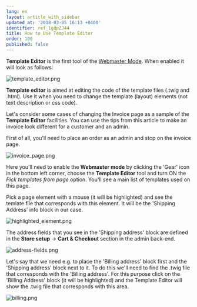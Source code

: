 ```yaml
---
lang: en
layout: article_with_sidebar
updated_at: '2018-03-05 16:13 +0400'
identifier: ref_1gdpZJ44
title: How to Use Template Editor
order: 100
published: false
---
```

**Template Editor** is the first tool of the [Webmaster Mode](https://devs.x-cart.com/webinars_and_video_tutorials/using_webmaster_mode_in_x-cart_5.html "How to Use Template Editor"). When enabled it will look as follows:

![template_editor.png]({{site.baseurl}}/attachments/ref_1gdpZJ44/template_editor.png)

**Template editor** is aimed at editing the code of the template files (.twig and .html). Use it when you need to change the template (layout) elements (not text description or css code).

Let's consider some cases of changing the Invoice page as a sample of the **Template Editor** facilities. You can use the tips from this article to make an invoice look different for a customer and an admin.

First of all, you'll need to place an order as an admin and stop on the invoice page. 
 
![invoice_page.png]({{site.baseurl}}/attachments/ref_1gdpZJ44/invoice_page.png)

Here you'll need to enable the **Webmaster mode** by clicking the 'Gear' icon in the bottom left corner, choose the **Template Editor** tool and turn ON the _Pick templates from page_ option. You'll see a main list of templates used on this page.

Pick a page element with a mouse (it will be highlighted) and see the temlate file that corresponds with this element. It will be the 'Shipping Address' info block in our case.

![highlighted_element.png]({{site.baseurl}}/attachments/ref_1gdpZJ44/highlighted_element.png)

The address fields that you see in the 'Shipping address' block are defined in the **Store setup** -> **Cart & Checkout** section in the admin back-end. 

![address-fields.png]({{site.baseurl}}/attachments/ref_1gdpZJ44/address-fields.png)

Let's say that we need e.g. to place the 'Billing address' block first and the 'Shipping address' block next to it. To do this we'll need to find the .twig file that corresponds with the 'Billing address'. For this purpose click on the 'Billing Address' block (it will be highlighted) and the Template Editor will show the .twig file that corresponds with this area.

![billing.png]({{site.baseurl}}/attachments/ref_1gdpZJ44/billing.png)
